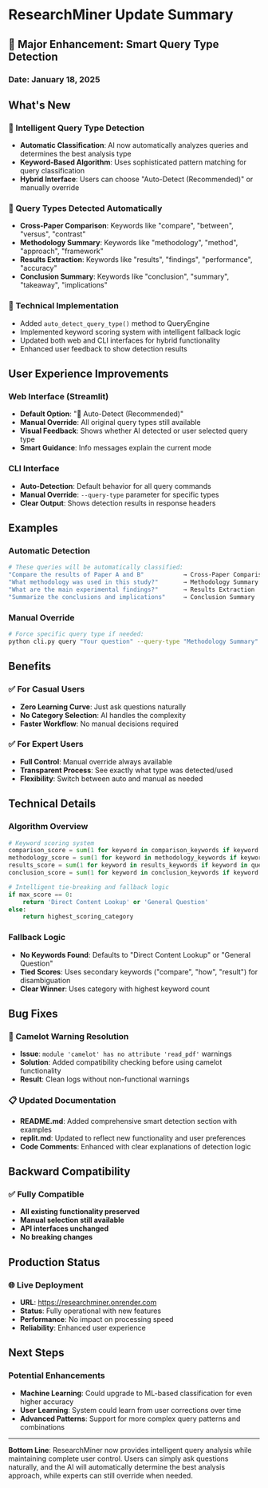 # ResearchMiner Update Summary

## 🎉 Major Enhancement: Smart Query Type Detection

### Date: January 18, 2025

## What's New

### 🤖 Intelligent Query Type Detection
- **Automatic Classification**: AI now automatically analyzes queries and determines the best analysis type
- **Keyword-Based Algorithm**: Uses sophisticated pattern matching for query classification
- **Hybrid Interface**: Users can choose "Auto-Detect (Recommended)" or manually override

### 🎯 Query Types Detected Automatically
- **Cross-Paper Comparison**: Keywords like "compare", "between", "versus", "contrast"
- **Methodology Summary**: Keywords like "methodology", "method", "approach", "framework"
- **Results Extraction**: Keywords like "results", "findings", "performance", "accuracy"
- **Conclusion Summary**: Keywords like "conclusion", "summary", "takeaway", "implications"

### 🔧 Technical Implementation
- Added `auto_detect_query_type()` method to QueryEngine
- Implemented keyword scoring system with intelligent fallback logic
- Updated both web and CLI interfaces for hybrid functionality
- Enhanced user feedback to show detection results

## User Experience Improvements

### Web Interface (Streamlit)
- **Default Option**: "🤖 Auto-Detect (Recommended)"
- **Manual Override**: All original query types still available
- **Visual Feedback**: Shows whether AI detected or user selected query type
- **Smart Guidance**: Info messages explain the current mode

### CLI Interface
- **Auto-Detection**: Default behavior for all query commands
- **Manual Override**: `--query-type` parameter for specific types
- **Clear Output**: Shows detection results in response headers

## Examples

### Automatic Detection
```bash
# These queries will be automatically classified:
"Compare the results of Paper A and B"           → Cross-Paper Comparison
"What methodology was used in this study?"       → Methodology Summary
"What are the main experimental findings?"       → Results Extraction
"Summarize the conclusions and implications"     → Conclusion Summary
```

### Manual Override
```bash
# Force specific query type if needed:
python cli.py query "Your question" --query-type "Methodology Summary"
```

## Benefits

### ✅ For Casual Users
- **Zero Learning Curve**: Just ask questions naturally
- **No Category Selection**: AI handles the complexity
- **Faster Workflow**: No manual decisions required

### ✅ For Expert Users
- **Full Control**: Manual override always available
- **Transparent Process**: See exactly what type was detected/used
- **Flexibility**: Switch between auto and manual as needed

## Technical Details

### Algorithm Overview
```python
# Keyword scoring system
comparison_score = sum(1 for keyword in comparison_keywords if keyword in query_lower)
methodology_score = sum(1 for keyword in methodology_keywords if keyword in query_lower)
results_score = sum(1 for keyword in results_keywords if keyword in query_lower)
conclusion_score = sum(1 for keyword in conclusion_keywords if keyword in query_lower)

# Intelligent tie-breaking and fallback logic
if max_score == 0:
    return 'Direct Content Lookup' or 'General Question'
else:
    return highest_scoring_category
```

### Fallback Logic
- **No Keywords Found**: Defaults to "Direct Content Lookup" or "General Question"
- **Tied Scores**: Uses secondary keywords ("compare", "how", "result") for disambiguation
- **Clear Winner**: Uses category with highest keyword count

## Bug Fixes

### 🔧 Camelot Warning Resolution
- **Issue**: `module 'camelot' has no attribute 'read_pdf'` warnings
- **Solution**: Added compatibility checking before using camelot functionality
- **Result**: Clean logs without non-functional warnings

### 📋 Updated Documentation
- **README.md**: Added comprehensive smart detection section with examples
- **replit.md**: Updated to reflect new functionality and user preferences
- **Code Comments**: Enhanced with clear explanations of detection logic

## Backward Compatibility

### ✅ Fully Compatible
- **All existing functionality preserved**
- **Manual selection still available**
- **API interfaces unchanged**
- **No breaking changes**

## Production Status

### 🌐 Live Deployment
- **URL**: https://researchminer.onrender.com
- **Status**: Fully operational with new features
- **Performance**: No impact on processing speed
- **Reliability**: Enhanced user experience

## Next Steps

### Potential Enhancements
- **Machine Learning**: Could upgrade to ML-based classification for even higher accuracy
- **User Learning**: System could learn from user corrections over time
- **Advanced Patterns**: Support for more complex query patterns and combinations

---

**Bottom Line**: ResearchMiner now provides intelligent query analysis while maintaining complete user control. Users can simply ask questions naturally, and the AI will automatically determine the best analysis approach, while experts can still override when needed.